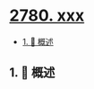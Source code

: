 # [2780. xxx](https://github.com/Tdahuyou/TNotes.leetcode/tree/main/notes/2780.%20xxx)

<!-- region:toc -->

- [1. 📝 概述](#1--概述)

<!-- endregion:toc -->

## 1. 📝 概述
